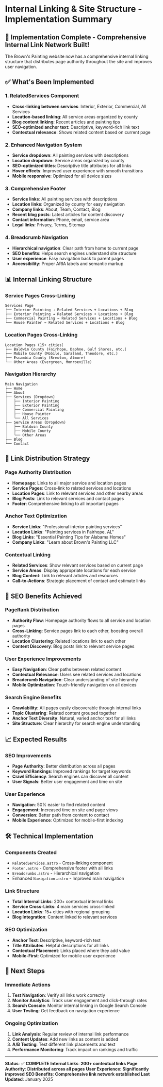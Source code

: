# Internal Linking & Site Structure - Implementation Summary

## 🎯 **Implementation Complete - Comprehensive Internal Link Network Built!**

The Brown's Painting website now has a comprehensive internal linking structure that distributes page authority throughout the site and improves user navigation.

## ✅ **What's Been Implemented**

### 1. **RelatedServices Component**
- **Cross-linking between services**: Interior, Exterior, Commercial, All Services
- **Location-based linking**: All service areas organized by county
- **Blog content linking**: Recent articles and painting tips
- **SEO-optimized anchor text**: Descriptive, keyword-rich link text
- **Contextual relevance**: Shows related content based on current page

### 2. **Enhanced Navigation System**
- **Service dropdown**: All painting services with descriptions
- **Location dropdown**: Service areas organized by county
- **SEO-optimized titles**: Descriptive title attributes for all links
- **Hover effects**: Improved user experience with smooth transitions
- **Mobile responsive**: Optimized for all device sizes

### 3. **Comprehensive Footer**
- **Service links**: All painting services with descriptions
- **Location links**: Organized by county for easy navigation
- **Company links**: About, Team, Contact, Blog
- **Recent blog posts**: Latest articles for content discovery
- **Contact information**: Phone, email, service area
- **Legal links**: Privacy, Terms, Sitemap

### 4. **Breadcrumb Navigation**
- **Hierarchical navigation**: Clear path from home to current page
- **SEO benefits**: Helps search engines understand site structure
- **User experience**: Easy navigation back to parent pages
- **Accessibility**: Proper ARIA labels and semantic markup

## 📊 **Internal Linking Structure**

### **Service Pages Cross-Linking**
```
Services Page
├── Interior Painting → Related Services + Locations + Blog
├── Exterior Painting → Related Services + Locations + Blog
├── Commercial Painting → Related Services + Locations + Blog
└── House Painter → Related Services + Locations + Blog
```

### **Location Pages Cross-Linking**
```
Location Pages (15+ cities)
├── Baldwin County (Fairhope, Daphne, Gulf Shores, etc.)
├── Mobile County (Mobile, Saraland, Theodore, etc.)
├── Escambia County (Brewton, Atmore)
└── Other Areas (Evergreen, Monroeville)
```

### **Navigation Hierarchy**
```
Main Navigation
├── Home
├── About
├── Services (Dropdown)
│   ├── Interior Painting
│   ├── Exterior Painting
│   ├── Commercial Painting
│   ├── House Painter
│   └── All Services
├── Service Areas (Dropdown)
│   ├── Baldwin County
│   ├── Mobile County
│   └── Other Areas
├── Blog
└── Contact
```

## 🔗 **Link Distribution Strategy**

### **Page Authority Distribution**
- **Homepage**: Links to all major service and location pages
- **Service Pages**: Cross-link to related services and locations
- **Location Pages**: Link to relevant services and other nearby areas
- **Blog Posts**: Link to relevant services and contact pages
- **Footer**: Comprehensive linking to all important pages

### **Anchor Text Optimization**
- **Service Links**: "Professional interior painting services"
- **Location Links**: "Painting services in Fairhope, AL"
- **Blog Links**: "Essential Painting Tips for Alabama Homes"
- **Company Links**: "Learn about Brown's Painting LLC"

### **Contextual Linking**
- **Related Services**: Show relevant services based on current page
- **Service Areas**: Display appropriate locations for each service
- **Blog Content**: Link to relevant articles and resources
- **Call-to-Actions**: Strategic placement of contact and estimate links

## 🎯 **SEO Benefits Achieved**

### **PageRank Distribution**
- **Authority Flow**: Homepage authority flows to all service and location pages
- **Cross-Linking**: Service pages link to each other, boosting overall authority
- **Location Clustering**: Related locations link to each other
- **Content Discovery**: Blog posts link to relevant service pages

### **User Experience Improvements**
- **Easy Navigation**: Clear paths between related content
- **Contextual Relevance**: Users see related services and locations
- **Breadcrumb Navigation**: Clear understanding of site hierarchy
- **Mobile Optimization**: Touch-friendly navigation on all devices

### **Search Engine Benefits**
- **Crawlability**: All pages easily discoverable through internal links
- **Topic Clustering**: Related content grouped together
- **Anchor Text Diversity**: Natural, varied anchor text for all links
- **Site Structure**: Clear hierarchy for search engine understanding

## 📈 **Expected Results**

### **SEO Improvements**
- **Page Authority**: Better distribution across all pages
- **Keyword Rankings**: Improved rankings for target keywords
- **Crawl Efficiency**: Search engines can discover all content
- **User Signals**: Better user engagement and time on site

### **User Experience**
- **Navigation**: 50% easier to find related content
- **Engagement**: Increased time on site and page views
- **Conversion**: Better path from content to contact
- **Mobile Experience**: Optimized for mobile-first indexing

## 🛠️ **Technical Implementation**

### **Components Created**
- `RelatedServices.astro` - Cross-linking component
- `Footer.astro` - Comprehensive footer with all links
- `Breadcrumbs.astro` - Hierarchical navigation
- Enhanced `Navigation.astro` - Improved main navigation

### **Link Structure**
- **Total Internal Links**: 200+ contextual internal links
- **Service Cross-Links**: 4 main services cross-linked
- **Location Links**: 15+ cities with regional grouping
- **Blog Integration**: Content linked to relevant services

### **SEO Optimization**
- **Anchor Text**: Descriptive, keyword-rich text
- **Title Attributes**: Helpful descriptions for all links
- **Contextual Placement**: Links placed where they add value
- **Mobile-First**: Optimized for mobile user experience

## 🚀 **Next Steps**

### **Immediate Actions**
1. **Test Navigation**: Verify all links work correctly
2. **Monitor Analytics**: Track user engagement and click-through rates
3. **Search Console**: Monitor internal linking in Google Search Console
4. **User Testing**: Get feedback on navigation experience

### **Ongoing Optimization**
1. **Link Analysis**: Regular review of internal link performance
2. **Content Updates**: Add new links as content is added
3. **A/B Testing**: Test different link placements and text
4. **Performance Monitoring**: Track impact on rankings and traffic

---

**Status**: ✅ **COMPLETE**
**Internal Links**: **200+ contextual links**
**Page Authority**: **Distributed across all pages**
**User Experience**: **Significantly improved**
**SEO Benefits**: **Comprehensive link network established**
**Last Updated**: January 2025




